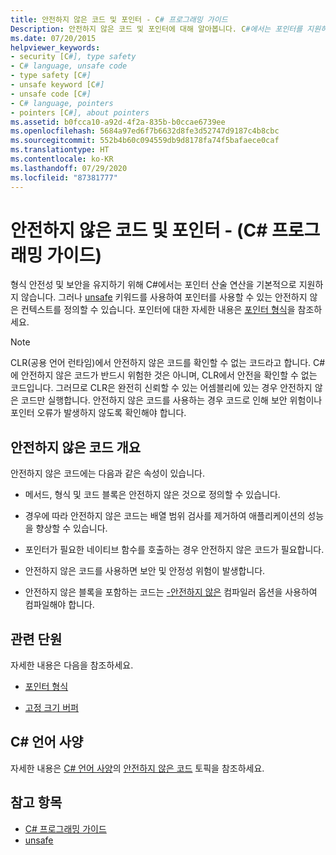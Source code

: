 ```yaml
---
title: 안전하지 않은 코드 및 포인터 - C# 프로그래밍 가이드
Description: 안전하지 않은 코드 및 포인터에 대해 알아봅니다. C#에서는 포인터를 지원하지 않지만 ‘unsafe’ 키워드와 함께 포인터를 사용할 수 있는 안전하지 않은 컨텍스트를 정의할 수 있습니다.
ms.date: 07/20/2015
helpviewer_keywords:
- security [C#], type safety
- C# language, unsafe code
- type safety [C#]
- unsafe keyword [C#]
- unsafe code [C#]
- C# language, pointers
- pointers [C#], about pointers
ms.assetid: b0fcca10-a92d-4f2a-835b-b0ccae6739ee
ms.openlocfilehash: 5684a97ed6f7b6632d8fe3d52747d9187c4b8cbc
ms.sourcegitcommit: 552b4b60c094559db9d8178fa74f5bafaece0caf
ms.translationtype: HT
ms.contentlocale: ko-KR
ms.lasthandoff: 07/29/2020
ms.locfileid: "87381777"
---
```

# <a name="unsafe-code-and-pointers-c-programming-guide"></a>안전하지 않은 코드 및 포인터 - (C# 프로그래밍 가이드)

형식 안전성 및 보안을 유지하기 위해 C#에서는 포인터 산술 연산을 기본적으로 지원하지 않습니다. 그러나 [unsafe](../../language-reference/keywords/unsafe.md) 키워드를 사용하여 포인터를 사용할 수 있는 안전하지 않은 컨텍스트를 정의할 수 있습니다. 포인터에 대한 자세한 내용은 [포인터 형식](pointer-types.md)을 참조하세요.  
  
> [!NOTE]
> CLR(공용 언어 런타임)에서 안전하지 않은 코드를 확인할 수 없는 코드라고 합니다. C#에 안전하지 않은 코드가 반드시 위험한 것은 아니며, CLR에서 안전을 확인할 수 없는 코드입니다. 그러므로 CLR은 완전히 신뢰할 수 있는 어셈블리에 있는 경우 안전하지 않은 코드만 실행합니다. 안전하지 않은 코드를 사용하는 경우 코드로 인해 보안 위험이나 포인터 오류가 발생하지 않도록 확인해야 합니다.  
  
## <a name="unsafe-code-overview"></a>안전하지 않은 코드 개요

안전하지 않은 코드에는 다음과 같은 속성이 있습니다.

- 메서드, 형식 및 코드 블록은 안전하지 않은 것으로 정의할 수 있습니다.

- 경우에 따라 안전하지 않은 코드는 배열 범위 검사를 제거하여 애플리케이션의 성능을 향상할 수 있습니다.

- 포인터가 필요한 네이티브 함수를 호출하는 경우 안전하지 않은 코드가 필요합니다.

- 안전하지 않은 코드를 사용하면 보안 및 안정성 위험이 발생합니다.

- 안전하지 않은 블록을 포함하는 코드는 [-안전하지 않은](../../language-reference/compiler-options/unsafe-compiler-option.md) 컴파일러 옵션을 사용하여 컴파일해야 합니다.
  
## <a name="related-sections"></a>관련 단원

자세한 내용은 다음을 참조하세요.

- [포인터 형식](pointer-types.md)

- [고정 크기 버퍼](fixed-size-buffers.md)

## <a name="c-language-specification"></a>C# 언어 사양

자세한 내용은 [C# 언어 사양](~/_csharplang/spec/introduction.md)의 [안전하지 않은 코드](~/_csharplang/spec/unsafe-code.md) 토픽을 참조하세요.
  
## <a name="see-also"></a>참고 항목

- [C# 프로그래밍 가이드](../index.md)
- [unsafe](../../language-reference/keywords/unsafe.md)
